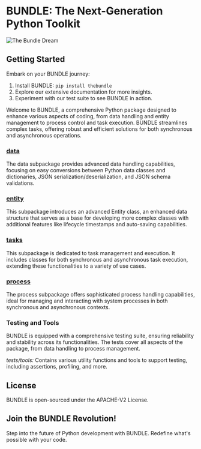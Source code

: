 
# BUNDLE: The Next-Generation Python Toolkit

![The Bundle Dream](thebundle.png)


## Getting Started

Embark on your BUNDLE journey:
1. Install BUNDLE: `pip install thebundle`
2. Explore our extensive documentation for more insights.
3. Experiment with our test suite to see BUNDLE in action.


Welcome to BUNDLE, a comprehensive Python package designed to enhance various aspects of coding, from data handling and entity management to process control and task execution. BUNDLE streamlines complex tasks, offering robust and efficient solutions for both synchronous and asynchronous operations.

### [data](src/bundle/data/README.md)
The data subpackage provides advanced data handling capabilities, focusing on easy conversions between Python data classes and dictionaries, JSON serialization/deserialization, and JSON schema validations.

### [entity](src/bundle/entity/README.md)
This subpackage introduces an advanced Entity class, an enhanced data structure that serves as a base for developing more complex classes with additional features like lifecycle timestamps and auto-saving capabilities.

### [tasks](src/bundle/tasks/README.md)
This subpackage is dedicated to task management and execution. It includes classes for both synchronous and asynchronous task execution, extending these functionalities to a variety of use cases.

### [process](src/bundle/process/README.md)
The process subpackage offers sophisticated process handling capabilities, ideal for managing and interacting with system processes in both synchronous and asynchronous contexts.


### Testing and Tools
BUNDLE is equipped with a comprehensive testing suite, ensuring reliability and stability across its functionalities. The tests cover all aspects of the package, from data handling to process management.

*tests/tools:* Contains various utility functions and tools to support testing, including assertions, profiling, and more.

## License
BUNDLE is open-sourced under the APACHE-V2 License.

## Join the BUNDLE Revolution!

Step into the future of Python development with BUNDLE. Redefine what's possible with your code.
